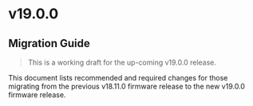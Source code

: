 # v19.0.0

## Migration Guide

> This is a working draft for the up-coming v19.0.0 release.

This document lists recommended and required changes for those migrating from the previous v18.11.0 firmware release to the new v19.0.0 firmware release.
